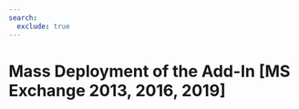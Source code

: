 ```yaml
---
search:
  exclude: true
---
```


# Mass Deployment of the Add-In [MS Exchange 2013, 2016, 2019]

<script>
document.location.href="../Mass-Deployment-of-the-Add-In-MS-Exchange/";
</script>